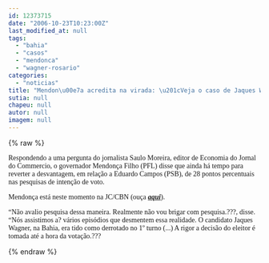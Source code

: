 ```yaml
---
id: 12373715
date: "2006-10-23T10:23:00Z"
last_modified_at: null
tags:
  - "bahia"
  - "casos"
  - "mendonca"
  - "wagner-rosario"
categories:
  - "noticias"
title: "Mendon\u00e7a acredita na virada: \u201cVeja o caso de Jaques Wagner, na Bahia???"
sutia: null
chapeu: null
autor: null
imagem: null
---
```

{% raw %}
<p><P><FONT face=Verdana>Respondendo a uma pergunta do jornalista Saulo Moreira, editor de Economia do Jornal do Commercio, o governador Mendonça Filho (PFL) disse que ainda há tempo para reverter a desvantagem, em relação a Eduardo Campos (PSB), de 28 pontos percentuais nas pesquisas de intenção de voto.</FONT></P></p>
<p><P><FONT face=Verdana>Mendonça está neste momento na JC/CBN (ouça <STRONG><EM><A href=\"https://jc3.uol.com.br/cbnrecife/open_aovivo.php\" target=_blank>aqui</A></EM></STRONG>).</FONT></P></p>
<p><P><FONT face=Verdana>“Não avalio pesquisa dessa maneira. Realmente não vou brigar com pesquisa.???, disse. “Nós assistimos a? vários episódios que desmentem essa realidade. O candidato Jaques Wagner, na Bahia, era tido como derrotado no 1º turno (...) A rigor a decisão do eleitor é tomada até a hora da votação.???</FONT></P> </p>
{% endraw %}